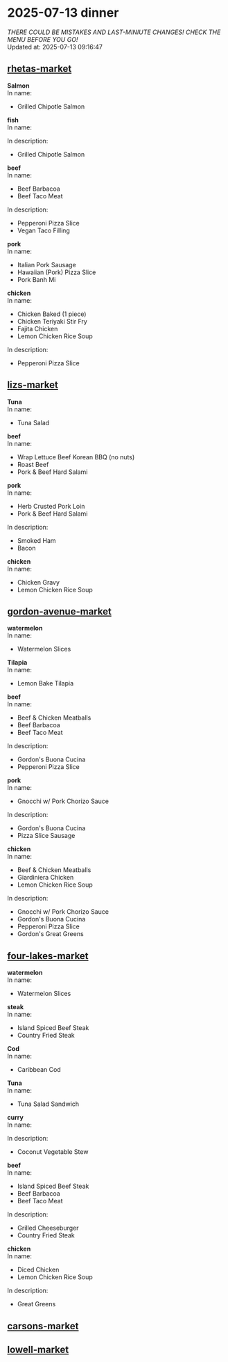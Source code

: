 # 2025-07-13 dinner  
*THERE COULD BE MISTAKES AND LAST-MINIUTE CHANGES! CHECK THE MENU BEFORE YOU GO!*  
Updated at: 2025-07-13 09:16:47  
## [rhetas-market](https://wisc-housingdining.nutrislice.com/menu/rhetas-market/dinner/2025-07-13)  
**Salmon**  
In name:   
 - Grilled Chipotle Salmon  
  
**fish**  
In name:   
  
In description:   
 - Grilled Chipotle Salmon  
  
**beef**  
In name:   
 - Beef Barbacoa  
 - Beef Taco Meat  
  
In description:   
 - Pepperoni Pizza Slice  
 - Vegan Taco Filling  
  
**pork**  
In name:   
 - Italian Pork Sausage  
 - Hawaiian (Pork) Pizza Slice  
 - Pork Banh Mi  
  
**chicken**  
In name:   
 - Chicken Baked  (1 piece)  
 - Chicken Teriyaki Stir Fry  
 - Fajita Chicken  
 - Lemon Chicken Rice Soup  
  
In description:   
 - Pepperoni Pizza Slice  
  
## [lizs-market](https://wisc-housingdining.nutrislice.com/menu/lizs-market/dinner/2025-07-13)  
**Tuna**  
In name:   
 - Tuna Salad  
  
**beef**  
In name:   
 - Wrap Lettuce Beef Korean BBQ (no nuts)  
 - Roast Beef  
 - Pork & Beef Hard Salami  
  
**pork**  
In name:   
 - Herb Crusted Pork Loin  
 - Pork & Beef Hard Salami  
  
In description:   
 - Smoked Ham  
 - Bacon  
  
**chicken**  
In name:   
 - Chicken Gravy  
 - Lemon Chicken Rice Soup  
  
## [gordon-avenue-market](https://wisc-housingdining.nutrislice.com/menu/gordon-avenue-market/dinner/2025-07-13)  
**watermelon**  
In name:   
 - Watermelon Slices  
  
**Tilapia**  
In name:   
 - Lemon Bake Tilapia  
  
**beef**  
In name:   
 - Beef & Chicken Meatballs  
 - Beef Barbacoa  
 - Beef Taco Meat  
  
In description:   
 - Gordon's Buona Cucina  
 - Pepperoni Pizza Slice  
  
**pork**  
In name:   
 - Gnocchi w/ Pork Chorizo Sauce  
  
In description:   
 - Gordon's Buona Cucina  
 - Pizza Slice Sausage  
  
**chicken**  
In name:   
 - Beef & Chicken Meatballs  
 - Giardiniera Chicken  
 - Lemon Chicken Rice Soup  
  
In description:   
 - Gnocchi w/ Pork Chorizo Sauce  
 - Gordon's Buona Cucina  
 - Pepperoni Pizza Slice  
 - Gordon's Great Greens  
  
## [four-lakes-market](https://wisc-housingdining.nutrislice.com/menu/four-lakes-market/dinner/2025-07-13)  
**watermelon**  
In name:   
 - Watermelon Slices  
  
**steak**  
In name:   
 - Island Spiced Beef Steak  
 - Country Fried Steak  
  
**Cod**  
In name:   
 - Caribbean Cod  
  
**Tuna**  
In name:   
 - Tuna Salad Sandwich  
  
**curry**  
In name:   
  
In description:   
 - Coconut Vegetable Stew  
  
**beef**  
In name:   
 - Island Spiced Beef Steak  
 - Beef Barbacoa  
 - Beef Taco Meat  
  
In description:   
 - Grilled Cheeseburger  
 - Country Fried Steak  
  
**chicken**  
In name:   
 - Diced Chicken  
 - Lemon Chicken Rice Soup  
  
In description:   
 - Great Greens  
  
## [carsons-market](https://wisc-housingdining.nutrislice.com/menu/carsons-market/dinner/2025-07-13)  
## [lowell-market](https://wisc-housingdining.nutrislice.com/menu/lowell-market/dinner/2025-07-13)  
  
